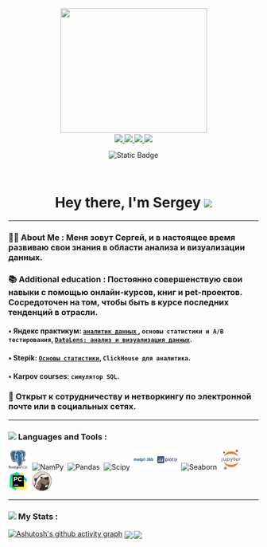 <div id="header" align="center">
<!--   <img src="https://i.giphy.com/media/v1.Y2lkPTc5MGI3NjExZGF5ODQxdnZvZTloYms4dTQ1ODFvejU5aDhjeGcxZnYzeHM1djliaCZlcD12MV9pbnRlcm5hbF9naWZfYnlfaWQmY3Q9Zw/l46Cy1rHbQ92uuLXa/giphy.gif" width="295" height="210"/> -->
  <img src="https://media2.giphy.com/media/v1.Y2lkPTc5MGI3NjExbmhodmk5czAxNWg4MnpjZTE5NjVvaTNqbXZoODNqam9pNzh0cmpiNSZlcD12MV9pbnRlcm5hbF9naWZfYnlfaWQmY3Q9Zw/rsANkiygv0Jpyn7mFC/giphy.gif" width="295" height="250"/>
<div id="badges">
  <a href="https://t.me/dull_system">
    <img src="https://img.shields.io/badge/%20-blue?style=social&logo=telegram&label=telegram&labelColor=blue&color=blue"/>
  </a>
  <a href="https://vk.com/dull1993">
<!--     <img src="https://img.shields.io/badge/%20-blue?style=flat&logo=vkontakte&label=VK&labelColor=blue&color=blue"/> -->
    <img src="https://img.shields.io/badge/VK-%232E87FB.svg?&style=for-the-badge&logo=vk&logoColor=white" width="45px" />
  </a>
  <a href="https://wa.me/qr/L57VIJ3W6OB5F1">
    <img src="https://img.shields.io/badge/%20-green?style=flat&logo=WhatsApp&label=WhatsApp&labelColor=green&color=green"/>
  </a>
  <a href="llinkedin.com/in/krasnoperovsv">
    <img src="https://img.shields.io/badge/LinkedIn-blue?logo=linkedin&logoColor=white"/>
  </a>
</div>
  
  ![Static Badge](https://img.shields.io/badge/DullSystemm%40yandex.ru-blue?logo=email&label=email)
  
  <img src="https://komarev.com/ghpvc/?username=DullSystem&style=flat-square&color=blue" alt=""/>
  <h1>
  Hey there, I'm Sergey
<!--   <img src="https://media.giphy.com/media/hvRJCLFzcasrR4ia7z/giphy.gif" width="30px"/> -->
    <img src="https://camo.githubusercontent.com/78b7ecc1508c60ead8525aef2cbc5f1e50c991ac81e8c56d55b44507e885c92a/68747470733a2f2f656d6f6a69732e736c61636b6d6f6a69732e636f6d2f656d6f6a69732f696d616765732f313533313834393433302f343234362f626c6f622d73756e676c61737365732e676966" width="30px"/>
</h1>
  <div align="center">  
</div>
</div>
 
---
### :raising_hand_man: About Me : Меня зовут Сергей, и в настоящее время развиваю свои знания в области анализа и визуализации данных.
### :books: Additional education : Постоянно совершенствую свои навыки с помощью онлайн-курсов, книг и  pet-проектов. Сосредоточен на том, чтобы быть в курсе последних тенденций в отрасли.


#### • Яндекс практикум:  <a href = "https://drive.google.com/file/d/1V95Crh1DmcrKRBw-YfUb2FWTo4F88YlR/view?usp=drive_link">`аналитик данных` </a>, `основы статистики и А/B тестирования`, <a href = "https://drive.google.com/file/d/1TiZMe3hfNxJaLwqSOL-ZJEFj0kj5cOl-/view?usp=drive_link">`DataLens: анализ и визуализация данных`</a>.
#### • Stepik: <a href = "https://drive.google.com/file/d/1DguE8WBtpq0QyUlyTWViVB6uvh9b_YHg/view?usp=drive_link">`Основы статистики`</a>, `ClickHouse для аналитика`.
#### • Karpov courses: `симулятор SQL`. 
### :e-mail: Открыт к сотрудничеству и нетворкингу по электронной почте или в социальных сетях.
---
### <img src="https://media1.giphy.com/media/v1.Y2lkPTc5MGI3NjExb3ZleG5pbHZnNW5obTVidW92d2M3c3duOWI1dWlob3ZjZ2hqaWQxdiZlcD12MV9pbnRlcm5hbF9naWZfYnlfaWQmY3Q9Zw/TJP7EH5i1fB2rKeWbf/giphy.gif" width="17px"/> Languages and Tools :
<div>
  <img src="https://github.com/devicons/devicon/blob/master/icons/postgresql/postgresql-original-wordmark.svg" title="SQL" alt="SQL" width="40" height="40"/>&nbsp;
  <img src="https://yt3.googleusercontent.com/ytc/AIdro_mu_0ah9fKaW9FAr1rmPhPepQ8o-D3nIHWEIxIeC2Knfw=s900-c-k-c0x00ffffff-no-rj" title="NamPy" alt="NamPy" width="40" height="40"/>&nbsp;
  <img src="https://avatars.mds.yandex.net/i?id=483ab61e581c272d31f8de36bf9b801e582b1df5-10933531-images-thumbs&n=13" title="Pandas" alt="Pandas" width="40" height="40"/>&nbsp;
  <img src="https://upload.wikimedia.org/wikipedia/commons/thumb/b/b2/SCIPY_2.svg/1200px-SCIPY_2.svg.png" title="Scipy" alt="Scipy" width="40" height="40"/>&nbsp;
  <img src="https://github.com/devicons/devicon/blob/master/icons/matplotlib/matplotlib-original-wordmark.svg" title="Matplotlib" alt="Matplotlib" width="40" height="40"/>&nbsp;
  <img src="https://github.com/devicons/devicon/blob/master/icons/plotly/plotly-original-wordmark.svg" title="Plotly" alt="Plotly" width="40" height="40"/>&nbsp;
  <img src="https://cdn.worldvectorlogo.com/logos/seaborn-1.svg" title="Seaborn" alt="Seaborn" width="40" height="40"/>&nbsp;
  <img src="https://github.com/devicons/devicon/blob/master/icons/jupyter/jupyter-original-wordmark.svg" title="Jupyter" alt="Jupyter" width="40" height="40"/>&nbsp;
  <img src="https://github.com/devicons/devicon/blob/master/icons/pycharm/pycharm-original.svg" title="Pycharm" alt="Pycharm" width="40" height="40"/>&nbsp;
  <img src="https://github.com/devicons/devicon/blob/master/icons/dbeaver/dbeaver-original.svg" title="Dbeaver" alt="Dbeaver" width="40" height="40"/>&nbsp;  
</div>

---
### <img src="https://media0.giphy.com/media/v1.Y2lkPTc5MGI3NjExNjltcG95YTZqY3o5dmdtZmdiYjMybjZoeThuZ3ltbzhsYzhpMWI2NyZlcD12MV9pbnRlcm5hbF9naWZfYnlfaWQmY3Q9Zw/du3J3cXyzhj75IOgvA/giphy.gif" width="17px"/> My Stats : 

[![Ashutosh's github activity graph](https://github-readme-activity-graph.vercel.app/graph?username=DullSystem&theme=nightowl&height=170)](https://github.com/ashutosh00710/github-readme-activity-graph)
<a href="https://github.com/anuraghazra/github-readme-stats">
  <img height=170 align="center" src="https://github-readme-streak-stats.herokuapp.com?user=DullSystem&theme=tokyonight&&card_width=490" />
</a>
<a href="https://github.com/anuraghazra/convoychat">
  <img height=170 align="center" src="https://github-readme-stats.vercel.app/api/top-langs?username=DullSystem&theme=tokyonight&layout=compact&langs_count=8&card_width=400" />
</a>

